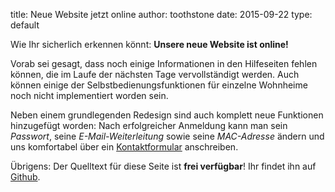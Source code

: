 title: Neue Website jetzt online
author: toothstone
date: 2015-09-22
type: default

Wie Ihr sicherlich erkennen könnt: __Unsere neue Website ist online!__

Vorab sei gesagt, dass noch einige Informationen in den Hilfeseiten fehlen können, die im Laufe der nächsten Tage vervollständigt werden. Auch können einige der Selbstbedienungsfunktionen für einzelne Wohnheime noch nicht implementiert worden sein.

Neben einem grundlegenden Redesign sind auch komplett neue Funktionen hinzugefügt worden: Nach erfolgreicher Anmeldung kann man sein _Passwort_, seine _E-Mail-Weiterleitung_ sowie seine _MAC-Adresse_ ändern und uns komfortabel über ein [Kontaktformular](contact) anschreiben.

Übrigens: Der Quelltext für diese Seite ist __frei verfügbar__! Ihr findet ihn auf [Github](http://github.com/agdsn/sipa).
